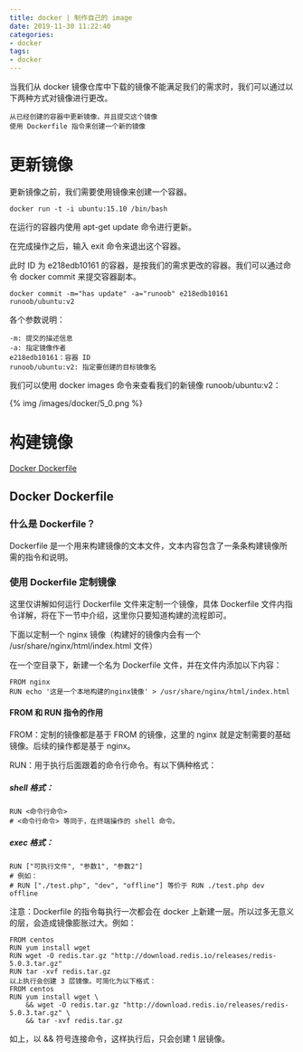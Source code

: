 ```yaml
---
title: docker | 制作自己的 image
date: 2019-11-30 11:22:40
categories:
- docker
tags:
- docker
---
```

当我们从 docker 镜像仓库中下载的镜像不能满足我们的需求时，我们可以通过以下两种方式对镜像进行更改。

	从已经创建的容器中更新镜像，并且提交这个镜像
	使用 Dockerfile 指令来创建一个新的镜像

<!--more-->

# 更新镜像

更新镜像之前，我们需要使用镜像来创建一个容器。

	docker run -t -i ubuntu:15.10 /bin/bash

在运行的容器内使用 apt-get update 命令进行更新。

在完成操作之后，输入 exit 命令来退出这个容器。

此时 ID 为 e218edb10161 的容器，是按我们的需求更改的容器。我们可以通过命令 docker commit 来提交容器副本。

	docker commit -m="has update" -a="runoob" e218edb10161 runoob/ubuntu:v2

各个参数说明：

	-m: 提交的描述信息
	-a: 指定镜像作者
	e218edb10161：容器 ID
	runoob/ubuntu:v2: 指定要创建的目标镜像名

我们可以使用 docker images 命令来查看我们的新镜像 runoob/ubuntu:v2：

{% img /images/docker/5_0.png %}

# 构建镜像

[Docker Dockerfile](https://www.runoob.com/docker/docker-dockerfile.html)
## Docker Dockerfile

### 什么是 Dockerfile？

Dockerfile 是一个用来构建镜像的文本文件，文本内容包含了一条条构建镜像所需的指令和说明。

### 使用 Dockerfile 定制镜像

这里仅讲解如何运行 Dockerfile 文件来定制一个镜像，具体 Dockerfile 文件内指令详解，将在下一节中介绍，这里你只要知道构建的流程即可。

下面以定制一个 nginx 镜像（构建好的镜像内会有一个 /usr/share/nginx/html/index.html 文件）

在一个空目录下，新建一个名为 Dockerfile 文件，并在文件内添加以下内容：

	FROM nginx
	RUN echo '这是一个本地构建的nginx镜像' > /usr/share/nginx/html/index.html

#### FROM 和 RUN 指令的作用

FROM：定制的镜像都是基于 FROM 的镜像，这里的 nginx 就是定制需要的基础镜像。后续的操作都是基于 nginx。

RUN：用于执行后面跟着的命令行命令。有以下俩种格式：

##### shell 格式：

	RUN <命令行命令>
	# <命令行命令> 等同于，在终端操作的 shell 命令。

##### exec 格式：

	RUN ["可执行文件", "参数1", "参数2"]
	# 例如：
	# RUN ["./test.php", "dev", "offline"] 等价于 RUN ./test.php dev offline

注意：Dockerfile 的指令每执行一次都会在 docker 上新建一层。所以过多无意义的层，会造成镜像膨胀过大。例如：

	FROM centos
	RUN yum install wget
	RUN wget -O redis.tar.gz "http://download.redis.io/releases/redis-5.0.3.tar.gz"
	RUN tar -xvf redis.tar.gz
	以上执行会创建 3 层镜像。可简化为以下格式：
	FROM centos
	RUN yum install wget \
		&& wget -O redis.tar.gz "http://download.redis.io/releases/redis-5.0.3.tar.gz" \
		&& tar -xvf redis.tar.gz

如上，以 && 符号连接命令，这样执行后，只会创建 1 层镜像。

